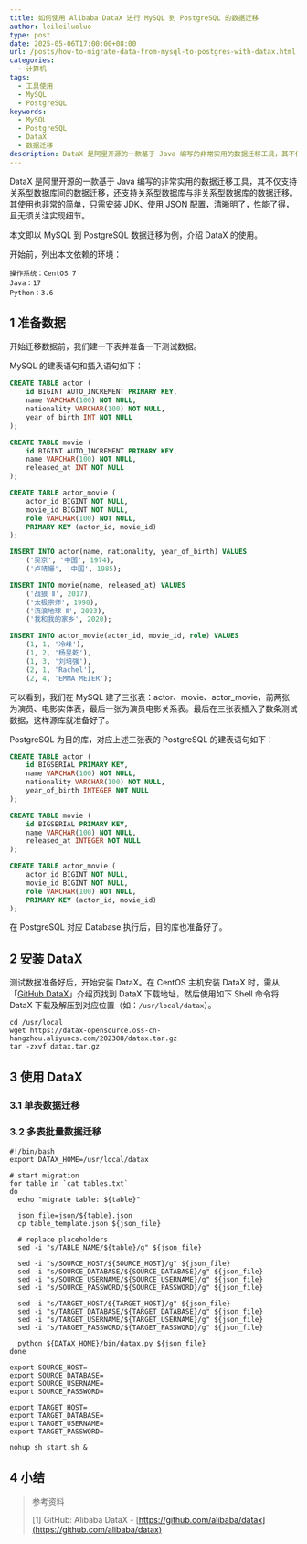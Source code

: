 ```yaml
---
title: 如何使用 Alibaba DataX 进行 MySQL 到 PostgreSQL 的数据迁移
author: leileiluoluo
type: post
date: 2025-05-06T17:00:00+08:00
url: /posts/how-to-migrate-data-from-mysql-to-postgres-with-datax.html
categories:
  - 计算机
tags:
  - 工具使用
  - MySQL
  - PostgreSQL
keywords:
  - MySQL
  - PostgreSQL
  - DataX
  - 数据迁移
description: DataX 是阿里开源的一款基于 Java 编写的非常实用的数据迁移工具，其不仅支持关系型数据库间的数据迁移，还支持关系型数据库与非关系型数据库间的数据迁移。其使用也非常的简单，只需安装 JDK、使用 JSON 配置，清晰明了，无须关注实现细节。本文即以 MySQL 到 PostgreSQL 数据迁移为例，介绍 DataX 的使用。
---
```


DataX 是阿里开源的一款基于 Java 编写的非常实用的数据迁移工具，其不仅支持关系型数据库间的数据迁移，还支持关系型数据库与非关系型数据库的数据迁移。其使用也非常的简单，只需安装 JDK、使用 JSON 配置，清晰明了，性能了得，且无须关注实现细节。

本文即以 MySQL 到 PostgreSQL 数据迁移为例，介绍 DataX 的使用。

开始前，列出本文依赖的环境：

```text
操作系统：CentOS 7
Java：17
Python：3.6
```

## 1 准备数据

开始迁移数据前，我们建一下表并准备一下测试数据。

MySQL 的建表语句和插入语句如下：

```sql
CREATE TABLE actor (
    id BIGINT AUTO_INCREMENT PRIMARY KEY,
    name VARCHAR(100) NOT NULL,
    nationality VARCHAR(100) NOT NULL,
    year_of_birth INT NOT NULL
);

CREATE TABLE movie (
    id BIGINT AUTO_INCREMENT PRIMARY KEY,
    name VARCHAR(100) NOT NULL,
    released_at INT NOT NULL
);

CREATE TABLE actor_movie (
    actor_id BIGINT NOT NULL,
    movie_id BIGINT NOT NULL,
    role VARCHAR(100) NOT NULL,
    PRIMARY KEY (actor_id, movie_id)
);

INSERT INTO actor(name, nationality, year_of_birth) VALUES
    ('吴京', '中国', 1974),
    ('卢靖姗', '中国', 1985);

INSERT INTO movie(name, released_at) VALUES
    ('战狼 Ⅱ', 2017),
    ('太极宗师', 1998),
    ('流浪地球 Ⅱ', 2023),
    ('我和我的家乡', 2020);

INSERT INTO actor_movie(actor_id, movie_id, role) VALUES
    (1, 1, '冷峰'),
    (1, 2, '杨昱乾'),
    (1, 3, '刘培强'),
    (2, 1, 'Rachel'),
    (2, 4, 'EMMA MEIER');
```

可以看到，我们在 MySQL 建了三张表：actor、movie、actor_movie，前两张为演员、电影实体表，最后一张为演员电影关系表。最后在三张表插入了数条测试数据，这样源库就准备好了。

PostgreSQL 为目的库，对应上述三张表的 PostgreSQL 的建表语句如下：

```sql
CREATE TABLE actor (
    id BIGSERIAL PRIMARY KEY,
    name VARCHAR(100) NOT NULL,
    nationality VARCHAR(100) NOT NULL,
    year_of_birth INTEGER NOT NULL
);

CREATE TABLE movie (
    id BIGSERIAL PRIMARY KEY,
    name VARCHAR(100) NOT NULL,
    released_at INTEGER NOT NULL
);

CREATE TABLE actor_movie (
    actor_id BIGINT NOT NULL,
    movie_id BIGINT NOT NULL,
    role VARCHAR(100) NOT NULL,
    PRIMARY KEY (actor_id, movie_id)
);
```

在 PostgreSQL 对应 Database 执行后，目的库也准备好了。

## 2 安装 DataX

测试数据准备好后，开始安装 DataX。在 CentOS 主机安装 DataX 时，需从「[GitHub DataX](https://github.com/alibaba/datax)」介绍页找到 DataX 下载地址，然后使用如下 Shell 命令将 DataX 下载及解压到对应位置（如：`/usr/local/datax`）。

```shell
cd /usr/local
wget https://datax-opensource.oss-cn-hangzhou.aliyuncs.com/202308/datax.tar.gz
tar -zxvf datax.tar.gz
```

## 3 使用 DataX

### 3.1 单表数据迁移

### 3.2 多表批量数据迁移

```shell
#!/bin/bash
export DATAX_HOME=/usr/local/datax

# start migration
for table in `cat tables.txt`
do
  echo "migrate table: ${table}"

  json_file=json/${table}.json
  cp table_template.json ${json_file}

  # replace placeholders
  sed -i "s/TABLE_NAME/${table}/g" ${json_file}

  sed -i "s/SOURCE_HOST/${SOURCE_HOST}/g" ${json_file}
  sed -i "s/SOURCE_DATABASE/${SOURCE_DATABASE}/g" ${json_file}
  sed -i "s/SOURCE_USERNAME/${SOURCE_USERNAME}/g" ${json_file}
  sed -i "s/SOURCE_PASSWORD/${SOURCE_PASSWORD}/g" ${json_file}

  sed -i "s/TARGET_HOST/${TARGET_HOST}/g" ${json_file}
  sed -i "s/TARGET_DATABASE/${TARGET_DATABASE}/g" ${json_file}
  sed -i "s/TARGET_USERNAME/${TARGET_USERNAME}/g" ${json_file}
  sed -i "s/TARGET_PASSWORD/${TARGET_PASSWORD}/g" ${json_file}

  python ${DATAX_HOME}/bin/datax.py ${json_file}
done
```

```shell
export SOURCE_HOST=
export SOURCE_DATABASE=
export SOURCE_USERNAME=
export SOURCE_PASSWORD=

export TARGET_HOST=
export TARGET_DATABASE=
export TARGET_USERNAME=
export TARGET_PASSWORD=

nohup sh start.sh &
```

## 4 小结

> 参考资料
>
> [1] GitHub: Alibaba DataX - [https://github.com/alibaba/datax](https://github.com/alibaba/datax)
